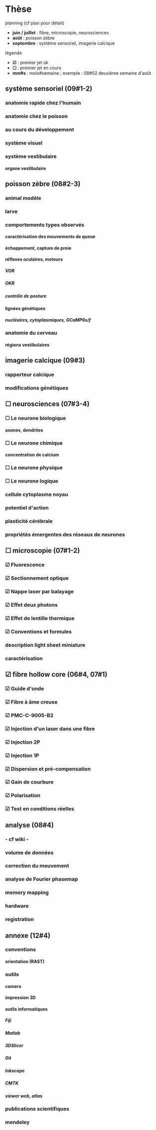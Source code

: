 # Thèse

planning (cf plan pour détail)
- **juin / juillet** : fibre, microscopie, neurosciences
- **août** : poisson zèbre
- **septembre** : système sensoriel, imagerie calcique

légende
- **☑** : premier jet ok
- **☐** : premier jet en cours
- **mm#s** : mois#semaine ; exemple : 08#02 deuxième semaine d'août



## système sensoriel (09#1-2)
### anatomie rapide chez l'humain
### anatomie chez le poisson 
### au cours du développement
### système visuel
### système vestibulaire
#### organe vestibulaire
## poisson zèbre (08#2-3)
### animal modèle
### larve 
### comportements types observés
#### caractérisation des mouvements de queue
#### échappement, capture de proie
#### réflexes oculaires, moteurs
##### VOR
##### OKR
##### contrôle de posture
#### lignées génétiques
##### nucléaires, cytoplasmiques, GCaMP6s/f
### anatomie du cerveau
#### régions vestibulaires
## imagerie calcique (09#3)
### rapporteur calcique
### modifications génétiques 
## ☐ neurosciences (07#3-4)
### ☐ Le neurone biologique
#### axones, dendrites
### ☐ Le neurone chimique
#### concentration de calcium
### ☐ Le neurone physique
### ☐ Le neurone logique
### cellule cytoplasme noyau
### potentiel d'action
### plasticité cérébrale
### propriétés émergentes des réseaux de neurones
## ☐ microscopie (07#1-2)
### ☑ Fluorescence
### ☑ Sectionnement optique
### ☑ Nappe laser par balayage
### ☑ Effet deux photons
### ☑ Effet de lentille thermique
### ☑ Conventions et formules
### description light sheet miniature
### caractérisation
## ☑ fibre hollow core (06#4, 07#1)
### ☑ Guide d'onde
### ☑ Fibre à âme creuse
### ☑ PMC-C-9005-B2
### ☑ Injection d'un laser dans une fibre
### ☑ Injection 2P
### ☑ Injection 1P
### ☑ Dispersion et pré-compensation
### ☑ Gain de courbure
### ☑ Polarisation
### ☑ Test en conditions réelles
## analyse (08#4)
### - cf wiki -
### volume de données
### correction du mouvement
### analyse de Fourier phasemap
### memory mapping
### hardware
### registration

## annexe (12#4)
### conventions
#### orientation (RAST)
### outils
#### camera
#### impression 3D
#### outils informatiques
##### Fiji
##### Matlab
##### 3DSlicer
##### Git
##### Inkscape
##### CMTK
##### viewer web, atlas
### publications scientifiques
### mendeley